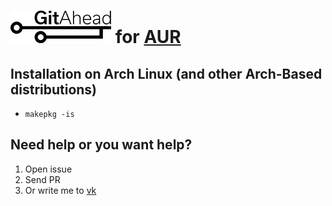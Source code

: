 # [![logo](logo.png)](http://gitahead.scitools.com) for [AUR](https://aur.archlinux.org/packages/gitahead)

## Installation on Arch Linux (and other Arch-Based distributions)

- `makepkg -is`

## Need help or you want help?

1. Open issue
2. Send PR
3. Or write me to [vk](https://vk.com/killwolfvlad)
